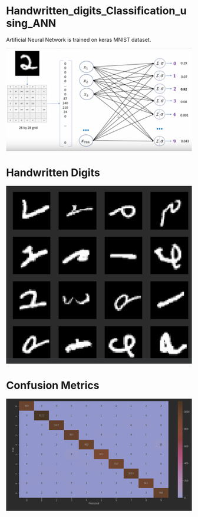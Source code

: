# Handwritten_digits_Classification_using_ANN
Artificial Neural Network is trained on keras MNIST dataset.
<p align="center">
  <img src="HDC_NN.png" width="850" title="hover text">
  </p>
  <h1>Handwritten Digits</h1>
  <p align="center">
  <img src="handwritten digits.png" width="550" title="hover text">
  </p>
   <h1>Confusion Metrics</h1>
  <p align="center">
  <img src="HDC_confusionMatrix.png" width="850" title="hover text">
  </p>
